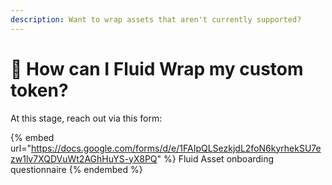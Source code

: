 ```yaml
---
description: Want to wrap assets that aren't currently supported?
---
```


# 🙋 How can I Fluid Wrap my custom token?

At this stage, reach out via this form:

{% embed url="https://docs.google.com/forms/d/e/1FAIpQLSezkjdL2foN6kyrhekSU7ezw1lv7XQDVuWt2AGhHuYS-yX8PQ" %}
Fluid Asset onboarding questionnaire
{% endembed %}
